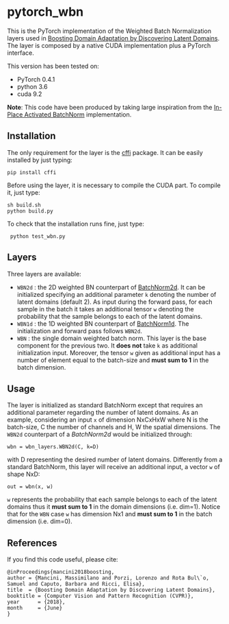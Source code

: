 # pytorch_wbn

This is the PyTorch implementation of the Weighted Batch Normalization layers used in [Boosting Domain Adaptation by Discovering Latent Domains](http://research.mapillary.com/img/publications/CVPR18b.pdf). The layer is composed by a native CUDA implementation plus a PyTorch interface.

This version has been tested on:
* PyTorch 0.4.1
* python 3.6
* cuda 9.2

**Note**: This code have been produced by taking large inspiration from the [In-Place Activated BatchNorm](https://github.com/mapillary/inplace_abn) implementation.

## Installation
The only requirement for the layer is the [cffi](https://pypi.org/project/cffi/) package. It can be easily installed by just typing:
 
   `pip install cffi`

Before using the layer, it is necessary to compile the CUDA part. To compile it, just type:
   ```
   sh build.sh
   python build.py
   ```

To check that the installation runs fine, just type:
   ```
    python test_wbn.py
   ```


## Layers
Three layers are available:
* `WBN2d` : the 2D weighted BN counterpart of [BatchNorm2d](https://pytorch.org/docs/stable/_modules/torch/nn/modules/batchnorm.html#BatchNorm2d). It can be initialized specifying an additional parameter `k` denoting the number of latent domains (default 2). As input during the forward pass, for each sample in the batch it takes an additional tensor `w` denoting the probability that the sample belongs to each of the latent domains.
* `WBN1d` : the 1D weighted BN counterpart of [BatchNorm1d](https://pytorch.org/docs/stable/_modules/torch/nn/modules/batchnorm.html#BatchNorm1d). The initialization and forward pass follows `WBN2d`.
* `WBN` : the single domain weighted batch norm. This layer is the base component for the previous two. It **does not** take `k` as additional initialization input. Moreover, the tensor `w` given as additional input has a number of element equal to the batch-size and **must sum to 1** in the batch dimension. 

## Usage 
The layer is initialized as standard BatchNorm except that requires an additional parameter regarding the number of latent domains. 
As an example, considering an input `x` of dimension NxCxHxW where N is the batch-size, C the number of channels and H, W the spatial dimensions.
The `WBN2d` counterpart of a *BatchNorm2d*  would be initialized through:

    wbn = wbn_layers.WBN2d(C, k=D) 

with D representing the desired number of latent domains.
Differently from a standard BatchNorm, this layer will receive an additional input, a vector `w` of shape NxD:

    out = wbn(x, w) 

`w` represents the probability that each sample belongs to each of the latent domains thus it **must sum to 1** in the domain dimensions (i.e. dim=1). Notice that for the `WBN` case `w` has dimension Nx1 and **must sum to 1** in the batch dimension (i.e. dim=0).



## References

If you find this code useful, please cite:

    @inProceedings{mancini2018boosting,
	author = {Mancini, Massimilano and Porzi, Lorenzo and Rota Bul\`o, Samuel and Caputo, Barbara and Ricci, Elisa},
  	title  = {Boosting Domain Adaptation by Discovering Latent Domains},
  	booktitle = {Computer Vision and Pattern Recognition (CVPR)},
  	year      = {2018},
  	month     = {June}
    }

